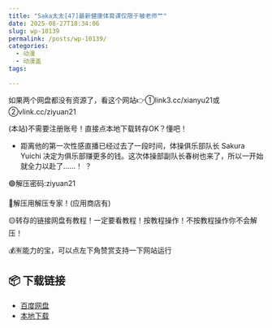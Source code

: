 ```yaml
---
title: "Saka太太[47]最新健康体育课仅限于被老师艹"
date: 2025-08-27T18:34:06
slug: wp-10139
permalink: /posts/wp-10139/
categories:
  - 动漫
  - 动漫盖
tags:

---
```


如果两个网盘都没有资源了，看这个网站👉①link3.cc/xianyu21或②vlink.cc/ziyuan21

(本站)不需要注册账号！直接点本地下载转存OK？懂吧！

*   距离他的第一次性感直播已经过去了一段时间，体操俱乐部队长 Sakura Yuichi 决定为俱乐部赚更多的钱。这次体操部副队长春树也来了，所以一开始就全力以赴了……！ ？

🟢解压密码:ziyuan21

🔵解压用解压专家！(应用商店有)

🟡转存的链接网盘有教程！一定要看教程！按教程操作！不按教程操作你不会解压！

💰🈶能力的宝，可以点左下角赞赏支持一下网站运行

## 📦 下载链接
- [百度网盘](https://blziyuan21.com/pay-download/10139?key=2b28a6b5fa&down_id=0)
- [本地下载](https://blziyuan21.com/pay-download/10139?key=2b28a6b5fa&down_id=1)

